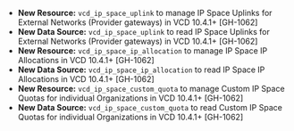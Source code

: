 * **New Resource:** `vcd_ip_space_uplink` to manage IP Space Uplinks for External Networks (Provider
  gateways) in VCD 10.4.1+ [GH-1062]
* **New Data Source:** `vcd_ip_space_uplink` to read IP Space Uplinks for External Networks
  (Provider gateways) in VCD 10.4.1+ [GH-1062]
* **New Resource:** `vcd_ip_space_ip_allocation` to manage IP Space IP Allocations in VCD 10.4.1+
  [GH-1062]
* **New Data Source:** `vcd_ip_space_ip_allocation` to read IP Space IP Allocations in VCD 10.4.1+
  [GH-1062]
* **New Resource:** `vcd_ip_space_custom_quota` to manage Custom IP Space Quotas for individual
  Organizations in VCD 10.4.1+ [GH-1062]
* **New Data Source:** `vcd_ip_space_custom_quota` to read Custom IP Space Quotas for individual
  Organizations in VCD 10.4.1+ [GH-1062]
